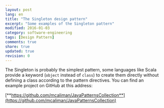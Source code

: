 ```yaml
---
layout: post
lang: en
title: "The Singleton design pattern"
excerpt: "Some examples of the Singleton pattern"
modified: 2016-01-03
category: software-engineering
tags: [Design Pattern]
comments: true
share: true
updated: true
revision: 0
---
```


The Singleton is probably the simplest pattern, some languages like Scala provide 
a keyword (`object` instead of `class`) to create them directly without defining a class according to the 
pattern directives.
You can find an example project on GitHub at this address:

[**https://github.com/mcaliman/JavaPatternsCollection**](https://github.com/mcaliman/JavaPatternsCollection)

